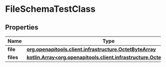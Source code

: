 
# FileSchemaTestClass

## Properties
Name | Type | Description | Notes
------------ | ------------- | ------------- | -------------
**file** | [**org.openapitools.client.infrastructure.OctetByteArray**](org.openapitools.client.infrastructure.OctetByteArray.md) |  |  [optional]
**files** | [**kotlin.Array&lt;org.openapitools.client.infrastructure.OctetByteArray&gt;**](org.openapitools.client.infrastructure.OctetByteArray.md) |  |  [optional]



